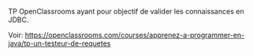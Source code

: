 TP OpenClassrooms ayant pour objectif de valider les connaissances en JDBC.

Voir:
https://openclassrooms.com/courses/apprenez-a-programmer-en-java/tp-un-testeur-de-requetes
